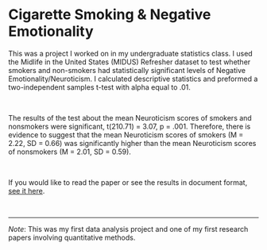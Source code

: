 # Cigarette Smoking & Negative Emotionality

This was a project I worked on in my undergraduate statistics class. I used the Midlife in the United States (MIDUS) Refresher dataset to test whether smokers and non-smokers had statistically significant levels of Negative Emotionality/Neuroticism. I calculated descriptive statistics and preformed a two-independent samples t-test with alpha equal to .01.  

<br>

The results of the test about the mean Neuroticism scores of smokers and nonsmokers were significant, t(210.71) = 3.07, p = .001. Therefore, there is evidence to suggest that the mean Neuroticism scores of smokers (M = 2.22, SD = 0.66) was significantly higher than the mean Neuroticism scores of nonsmokers (M = 2.01, SD = 0.59). 

<br>

If you would like to read the paper or see the results in document format, [see it here](https://docs.google.com/document/d/1UiFkaCTWdlSl_MiuTIdfITWKpPFGge4c/edit?usp=sharing&ouid=116584102056642100085&rtpof=true&sd=true).

<br>

***

*Note*:
This was my first data analysis project and one of my first research papers involving quantitative methods. 
